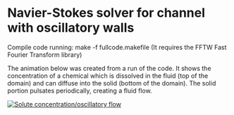 # Navier-Stokes solver for channel with oscillatory walls
Compile code running:
make -f fullcode.makefile (It requires the FFTW Fast Fourier Transform library)

The animation below was created from a run of the code. It shows the concentration of a chemical which is dissolved in the fluid (top of the domain) and can diffuse into the solid (bottom of the domain). The solid portion pulsates periodically, creating a fluid flow.

[![Solute concentration/oscillatory flow ](https://img.youtube.com/vi/xy3KimKAR4Y/1.jpg)](https://youtu.be/xy3KimKAR4Y)
